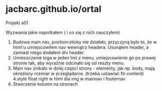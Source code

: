 # jacbarc.github.io/ortal
Projekt a01

Wyzwania jakie napotkałem ( i co się z nich nauczyłem)
1. Budowa main nav, position:sticky nie działało, przyczyną było to, że w html'u umiejscowiłem nav wewnątrz headera. Usunąłem header,
a zamiast niego dodałem div header. 
2. Umieszczenie loga w jeden linii z menu, umiejscowienie go po prawej stronie tak, aby wyraźnie odcinało się od reszty menu.
3. Main nav znikało w dolej części strony - elementy, jak np. body, mają określony rozmiar w przeglądarce. (trzeba ustawiać fit-content)  
4.style float right w html dla img w mainnav i footernav
5. Stworzenie kolumn na stronach 
